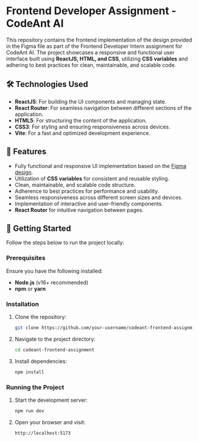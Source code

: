 # Frontend Developer Assignment - CodeAnt AI

This repository contains the frontend implementation of the design provided in the Figma file as part of the Frontend Developer Intern assignment for CodeAnt AI. The project showcases a responsive and functional user interface built using **ReactJS, HTML, and CSS**, utilizing **CSS variables** and adhering to best practices for clean, maintainable, and scalable code.

## 🛠️ Technologies Used
- **ReactJS**: For building the UI components and managing state.
- **React Router**: For seamless navigation between different sections of the application.
- **HTML5**: For structuring the content of the application.
- **CSS3**: For styling and ensuring responsiveness across devices.
- **Vite**: For a fast and optimized development experience.

## 🎨 Features
- Fully functional and responsive UI implementation based on the [Figma design](#figma-design-link).
- Utilization of **CSS variables** for consistent and reusable styling.
- Clean, maintainable, and scalable code structure.
- Adherence to best practices for performance and usability.
- Seamless responsiveness across different screen sizes and devices.
- Implementation of interactive and user-friendly components.
- **React Router** for intuitive navigation between pages.

## 🚀 Getting Started

Follow the steps below to run the project locally:

### Prerequisites
Ensure you have the following installed:
- **Node.js** (v16+ recommended)
- **npm** or **yarn**

### Installation
1. Clone the repository:
   ```bash
   git clone https://github.com/your-username/codeant-frontend-assignment.git
2. Navigate to the project directory:
   ```bash
   cd codeant-frontend-assignment 
3. Install dependencies:
   ```bash
   npm install
   
### Running the Project
1. Start the development server:
   ```bash
   npm run dev
2. Open your browser and visit:
   ```bash
   http://localhost:5173



